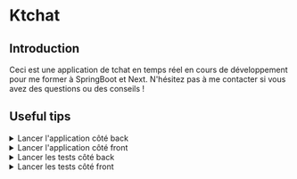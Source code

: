 # Ktchat

## Introduction
Ceci est une application de tchat en temps réel en cours de développement pour me former à SpringBoot et Next.
N'hésitez pas à me contacter si vous avez des questions ou des conseils !

## Useful tips
<details>
<summary>Lancer l'application côté back</summary>
```sh
cd chat-app-backend
mvn spring-boot:run
```
</details>

<details>
<summary>Lancer l'application côté front</summary>
En mode développement:
```sh
cd chat-app-frontend
npm run dev
```
</details>

<details>
<summary>Lancer les tests côté back</summary>
```sh
cd chat-app-backend
mvn test
```
</details>

<details>
<summary>Lancer les tests côté front</summary>
```sh
cd chat-app-frontend
npm run test
```
</details>